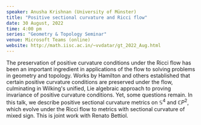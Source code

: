 ```yaml
---
speaker: Anusha Krishnan (University of Münster)
title: "Positive sectional curvature and Ricci flow"
date: 30 August, 2022
time: 4:00 pm
series: "Geometry & Topology Seminar"
venue: Microsoft Teams (online)
website: http://math.iisc.ac.in/~vvdatar/gt_2022_Aug.html
---
```


The preservation of positive curvature conditions under the Ricci flow has been an important ingredient in applications of 
the flow to solving problems in geometry and topology.  Works by Hamilton and others established that certain positive curvature 
conditions are preserved under the flow, culminating in Wilking's unified, Lie algebraic approach to proving invariance of positive 
curvature conditions.  Yet, some questions remain.  In this talk, we describe positive sectional curvature metrics on $\mathbb{S}^4$ and $\mathbb{C}P^2$, 
which evolve under the Ricci flow to metrics with sectional curvature of mixed sign.  This is joint work with Renato Bettiol.
